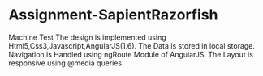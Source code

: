 # Assignment-SapientRazorfish
Machine Test 
The design is implemented using Html5,Css3,Javascript,AngularJS(1.6).
The Data is stored in local storage.
Navigation is Handled using ngRoute Module of AngularJS.
The Layout is responsive using @media queries.
